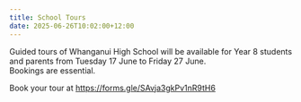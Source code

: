 ```yaml
---
title: School Tours
date: 2025-06-26T10:02:00+12:00
---
```

Guided tours of Whanganui High School will be available for Year 8 students and parents from Tuesday 17 June to Friday 27 June.  
Bookings are essential. 

Book your tour at [https://forms.gle/SAvja3gkPv1nR9tH6 ](https://docs.google.com/forms/d/e/1FAIpQLSe-fo5mM-cGW7zIvy6m2DWDEs7w7Tnad2k497CJUtXcAfchhg/viewform)
